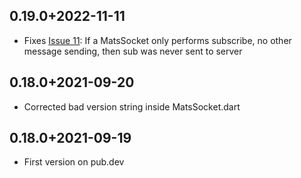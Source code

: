 ## 0.19.0+2022-11-11

* Fixes [Issue 11](https://github.com/centiservice/matssocket/issues/11): If a MatsSocket only performs subscribe, no
  other message sending, then sub was never sent to server

## 0.18.0+2021-09-20

* Corrected bad version string inside MatsSocket.dart

## 0.18.0+2021-09-19

* First version on pub.dev